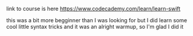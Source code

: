 link to course is here https://www.codecademy.com/learn/learn-swift


this was a bit more begginner than I was looking for but I did learn some cool little syntax tricks and it was an alright warmup, so I'm glad I did it